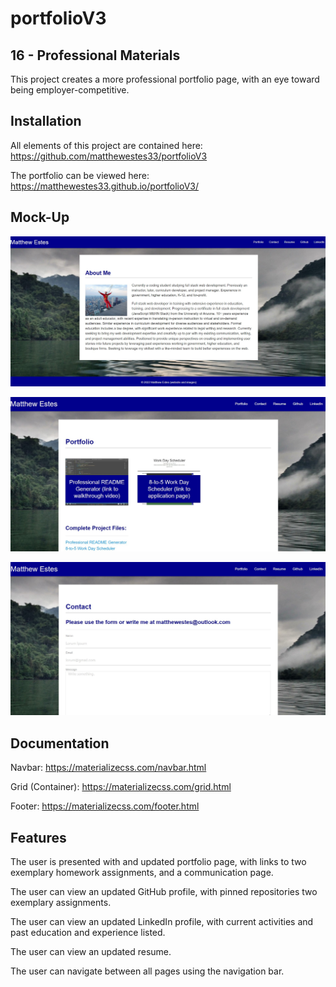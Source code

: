 # portfolioV3

## 16 - Professional Materials

This project creates a more professional portfolio page, with an eye toward being employer-competitive.

## Installation

All elements of this project are contained here: https://github.com/matthewestes33/portfolioV3

The portfolio can be viewed here: https://matthewestes33.github.io/portfolioV3/

## Mock-Up

![Main Page](./assets/images/index.jpg)

![Portfolio](./assets/images/work.jpg)

![Contact](./assets/images/comm.jpg)

## Documentation

Navbar: https://materializecss.com/navbar.html

Grid (Container): https://materializecss.com/grid.html

Footer: https://materializecss.com/footer.html 

## Features

The user is presented with and updated portfolio page, with links to two exemplary homework assignments, and a communication page.

The user can view an updated GitHub profile, with pinned repositories two exemplary assignments.

The user can view an updated LinkedIn profile, with current activities and past education and experience listed.

The user can view an updated resume. 

The user can navigate between all pages using the navigation bar. 
